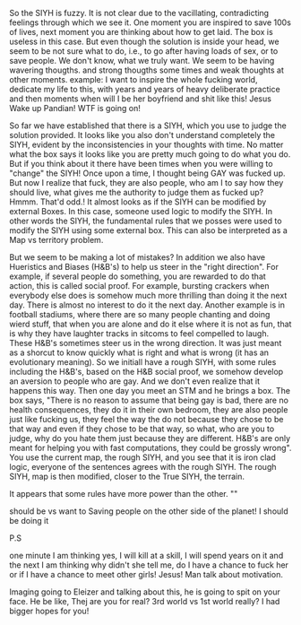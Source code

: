 <!-- Jesus the number of time s I am thinking about useless things! -->

<!-- Having a girlfriend! Awesome -->

<!-- Saving the guy who is about to get hit by a car! YES -->

<!-- Having lunch with friends, learning music, playing basketball! -->
<!-- Awesome! Thumbs up! -->

<!-- Killing people for food! Hell No! -->

<!-- Killing plants for food! Yes -->

<!-- Beating children! No -->

<!-- Taking care of your parents! Yes! -->

<!-- Slavery Bad! -->

<!-- Racism! Bad! -->

<!-- And the same Richard Feynman if he said, "Give up all your belongings, -->
<!-- donate everything that you can, save money so that you can barely just -->
<!-- live and work, poor people need you, etc...", I don't think it is easy -->
<!-- to say, "Your wish is my command, Professor".  -->

So the SIYH is fuzzy. It is not clear due to the vacillating,
contradicting feelings through which we see it. One moment you are
inspired to save 100s of lives, next moment you are thinking about how
to get laid. The box is useless in this case. But even though
the solution is inside your head, we seem to be not sure what to do,
i.e., to go after having loads of sex, or to save people. We don't
know, what we truly want. We seem to be having wavering thougths. and
strong thougths some times and weak thoughts at other
moments. example: I want to inspire the whole fucking world, dedicate
my life to this, with years and years of heavy deliberate practice and
then moments when will I be her boyfriend and shit like this! Jesus
Wake up Pandian! WTF is going on!

So far we have established that there is a SIYH, which you use to
judge the solution provided. It looks like you also don't understand
completely the SIYH, evident by the inconsistencies in your thoughts with
time. No matter what the box says it looks like you are pretty
much going to do what you do. But if you think about it there have
been times when you were willing to "change" the SIYH! Once upon a
time, I thought being GAY was fucked up. But now I realize that fuck,
they are also people, who am I to say how they should live, what gives
me the authority to judge them as fucked up? Hmmm. That'd odd.! It
almost looks as if the SIYH can be modified by external Boxes. In this
case, someone used logic to modify the SIYH. In other words the SIYH,
the fundamental rules that we posses were used to modify the SIYH
using some external box. This can also be interpreted as a Map vs
territory problem.

But we seem to be making a lot of mistakes?
In addition we also have Hueristics and Biases (H&B's) to
help us steer in the "right direction". For example, if several people
do something, you are rewarded to do that action, this is called
social proof. For example, bursting crackers when everybody else does
is somehow much more thrilling than doing it the next day. There is
almost no interest to do it the next day. Another example is in
football stadiums, where there are so many people chanting and doing
wierd stuff, that when you are alone and do it else where it is not as
fun, that is why they have laughter tracks in sitcoms to feel
compelled to laugh. These H&B's sometimes steer us in the wrong
direction. It was just meant as a shorcut to know quickly what is
right and what is wrong (it has an evolutionary meaning). So we
initiall have a rough SIYH, with some rules including the H&B's, based
on the H&B social proof, we somehow develop an aversion to people who
are gay. And we don't even realize that it happens this way. Then one
day you meet an STM and he brings a box. The box says, "There is no
reason to assume that being gay is bad, there are no health
consequences, they do it in their own bedroom, they are also people
just like fucking us, they feel the way the do not because they chose
to be that way and even if they chose to be that way, so what, who are
you to judge, why do you hate them just because they are
different. H&B's are only meant for helping you with fast
computations, they could be grossly wrong". You use the current map,
the rough SIYH, and you see that it is iron clad logic, everyone of
the sentences agrees with the rough SIYH. The rough SIYH, map is then
modified, closer to the True SIYH, the terrain.

It appears that some rules have more power than the other. ""



should be vs want to
Saving people on the other side of the planet! I should be doing it 



P.S

one minute I am thinking yes, I will kill at a skill, I will spend
years on it and the next I am thinking why didn't she tell me, do I
have a chance to fuck her or if I have a chance to meet other girls!
Jesus! Man talk about motivation.

Imaging going to Eleizer and talking about this, he is going to spit
on your face. He be like, Thej are you for real? 3rd world vs 1st
world really? I had bigger hopes for you! 
